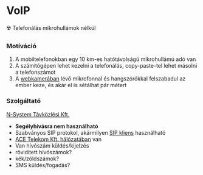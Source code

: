# VoIP

☢️ Telefonálás mikrohullámok nélkül

### Motíváció

1. A mobiltelefonokban egy 10 km-es hatótávolságú mikrohullámú adó van
2. A számítógépen lehet kezelni a telefonálás, copy-paste-tel lehet másolni a telefonszámot
3. A [webkamerában](https://www.logitech.com/hu-hu/products/webcams.html)
   lévő mikrofonnal és hangszórókkal felszabadul az ember keze, és akár el is sétálhat pár métert

### Szolgáltató

[N-System Távközlési Kft.](https://n-system.hu/)

- **Segélyhívásra nem használható**
- Szabványos SIP protokol, akármilyen [SIP kliens](https://www.microsip.org/) használható
- [ACE Telekom Kft. hálózatában](https://bgp.he.net/AS50261) van
- Van hívószám küldés/kijelzés
- rövidített hívószámok?
- kék/zöldszámok?
- SMS küldés/fogadás?
